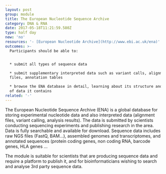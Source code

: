 ```yaml
---
layout: post
group: module
title: The European Nucleotide Sequence Archive
category: DNA & RNA
date: 2017-05-18T11:21:59.580Z
type: half day
new: 'no'
resources: '- [European Nucleotide Archive](http://www.ebi.ac.uk/ena)'
outcomes: >-
  Participants should be able to:


  * submit all types of sequence data 

  * submit supplementary interpreted data such as variant calls, alignment
  files, annotation tables

  * browse the ENA database in detail, learning about its structure and the type
  of data it contains
related: '-'
---
```

The European Nucleotide Sequence Archive (ENA) is a global database for storing experimental nucleotide data and also interpreted data (alignment files, variant calling, analysis results). The data is submitted by scientists conducting sequencing experiments and publishing research in the area. Data is fully searchable and available for download. Sequence data includes raw NGS files (FastQ, BAM…), assembled genomes and transcriptomes, and annotated sequences (protein coding genes, non coding RNA, barcode genes, HLA genes …

The module is suitable for scientists that are producing sequence data and require a platform to publish it, and for bioinformaticians wishing to search and analyse 3rd party sequence data.
